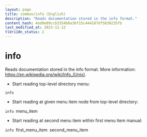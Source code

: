 ```yaml
---
layout: page
title: common/info (English)
description: "Reads documentation stored in the info format."
content_hash: 4ed0e89ccb3354b0a36f15c444187df5830235fb
last_modified_at: 2023-11-12
tldri18n_status: 2
---
```

# info

Reads documentation stored in the info format.
More information: <https://en.wikipedia.org/wiki/Info_(Unix)>.

- Start reading top-level directory menu:

`info`

- Start reading at given menu item node from top-level directory:

`info `<span class="tldr-var badge badge-pill bg-dark-lm bg-white-dm text-white-lm text-dark-dm font-weight-bold">menu_item</span>

- Start reading at second menu item within first menu item manual:

`info `<span class="tldr-var badge badge-pill bg-dark-lm bg-white-dm text-white-lm text-dark-dm font-weight-bold">first_menu_item</span>` `<span class="tldr-var badge badge-pill bg-dark-lm bg-white-dm text-white-lm text-dark-dm font-weight-bold">second_menu_item</span>
